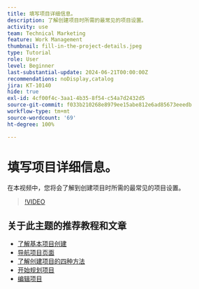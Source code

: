```yaml
---
title: 填写项目详细信息。
description: 了解创建项目时所需的最常见的项目设置。
activity: use
team: Technical Marketing
feature: Work Management
thumbnail: fill-in-the-project-details.jpeg
type: Tutorial
role: User
level: Beginner
last-substantial-update: 2024-06-21T00:00:00Z
recommendations: noDisplay,catalog
jira: KT-10140
hide: true
exl-id: 4cf00f4c-3aa1-4b35-8f54-c54a7d2432d5
source-git-commit: f033b210268e8979ee15abe812e6ad85673eeedb
workflow-type: tm+mt
source-wordcount: '69'
ht-degree: 100%

---
```


# 填写项目详细信息。

在本视频中，您将会了解到创建项目时所需的最常见的项目设置。

>[!VIDEO](https://video.tv.adobe.com/v/3430410/?quality=12&learn=on)


## 关于此主题的推荐教程和文章

* [了解基本项目创建](/help/manage-work/projects/understand-basic-project-creation.md)
* [导航项目页面](/help/manage-work/projects/navigate-the-project-page.md)
* [了解创建项目的四种方法](/help/manage-work/projects/understand-other-ways-to-create-projects.md)
* [开始规划项目](/help/manage-work/projects/getting-started-plan-a-project.md)
* [编辑项目](https://experienceleague.adobe.com/zh-hans/docs/workfront/using/manage-work/projects/manage-projects/edit-projects)
